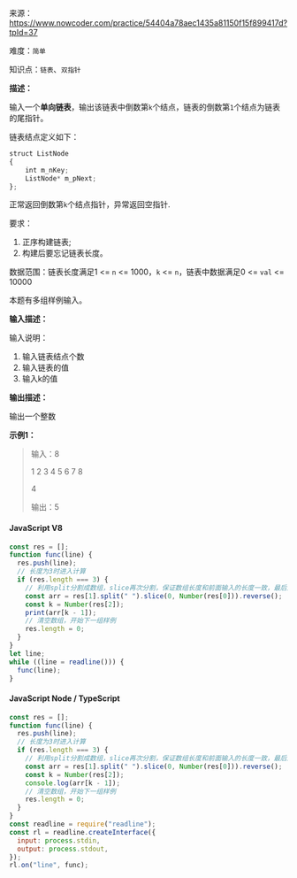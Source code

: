 来源：<https://www.nowcoder.com/practice/54404a78aec1435a81150f15f899417d?tpId=37>

难度：`简单`

知识点：`链表`、`双指针`

**描述：**

输入一个**单向链表**，输出该链表中倒数第`k`个结点，链表的倒数第`1`个结点为链表的尾指针。

链表结点定义如下：

```javascript
struct ListNode
{
    int m_nKey;
    ListNode* m_pNext;
};
```

正常返回倒数第`k`个结点指针，异常返回空指针.

要求：

1. 正序构建链表;
2. 构建后要忘记链表长度。

数据范围：链表长度满足1 <= `n` <= 1000，`k` <= `n`，链表中数据满足0 <= `val` <= 10000

本题有多组样例输入。

**输入描述：**

输入说明：

1. 输入链表结点个数
2. 输入链表的值
3. 输入k的值

**输出描述：**

输出一个整数

**示例1：**

> 输入：8
>
> 1 2 3 4 5 6 7 8
>
> 4
>
> 输出：5

<!-- tabs:start -->

#### **JavaScript V8**

```javascript
const res = [];
function func(line) {
  res.push(line);
  // 长度为3时进入计算
  if (res.length === 3) {
    // 利用split分割成数组，slice再次分割，保证数组长度和前面输入的长度一致，最后逆序取第k个的值
    const arr = res[1].split(" ").slice(0, Number(res[0])).reverse();
    const k = Number(res[2]);
    print(arr[k - 1]);
    // 清空数组，开始下一组样例
    res.length = 0;
  }
}
let line;
while ((line = readline())) {
  func(line);
}
```

#### **JavaScript Node / TypeScript**

```javascript
const res = [];
function func(line) {
  res.push(line);
  // 长度为3时进入计算
  if (res.length === 3) {
    // 利用split分割成数组，slice再次分割，保证数组长度和前面输入的长度一致，最后逆序取第k个的值
    const arr = res[1].split(" ").slice(0, Number(res[0])).reverse();
    const k = Number(res[2]);
    console.log(arr[k - 1]);
    // 清空数组，开始下一组样例
    res.length = 0;
  }
}
const readline = require("readline");
const rl = readline.createInterface({
  input: process.stdin,
  output: process.stdout,
});
rl.on("line", func);
```

<!-- tabs:end -->
